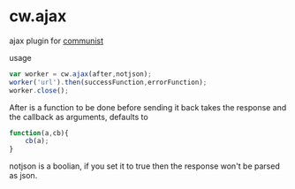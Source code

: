 cw.ajax
=======

ajax plugin for [communist](https://github.com/calvinmetcalf/communist)

usage 

```javascript
var worker = cw.ajax(after,notjson);
worker('url').then(successFunction,errorFunction);
worker.close();
```

After is a function to be done before sending it back takes the response and the callback as arguments, defaults to

```javascript
function(a,cb){
    cb(a);
}
```

notjson is a boolian, if you set it to true then the response won't be parsed as json.